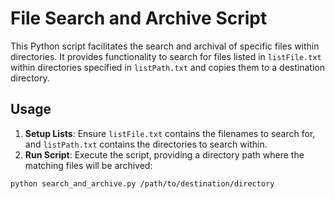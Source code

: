 # File Search and Archive Script

This Python script facilitates the search and archival of specific files within directories. It provides functionality to search for files listed in `listFile.txt` within directories specified in `listPath.txt` and copies them to a destination directory.

## Usage

1. **Setup Lists**: Ensure `listFile.txt` contains the filenames to search for, and `listPath.txt` contains the directories to search within.
2. **Run Script**: Execute the script, providing a directory path where the matching files will be archived:

```bash
python search_and_archive.py /path/to/destination/directory

